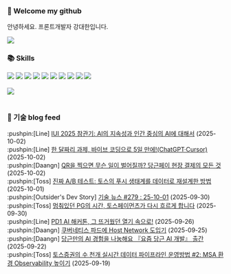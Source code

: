 ### 👋 Welcome my github

안녕하세요. 프론트개발자 강대한입니다.
<br>

<!--
![header](https://capsule-render.vercel.app/api?type=Waving&color=auto&height=300&section=header&text=Welcome&fontAlignY=40&desc=KangDaeHan%20github%20&descSize=20&descAlignY=55&animation=fadeIn&fontSize=90)

**KangDaeHan/KangDaeHan** is a ✨ _special_ ✨ repository because its `README.md` (this file) appears on your GitHub profile.

Here are some ideas to get you started:

- 🔭 I’m currently working on ...
- 🌱 I’m currently learning ...
- 👯 I’m looking to collaborate on ...
- 🤔 I’m looking for help with ...
- 💬 Ask me about ...
- 📫 How to reach me: ...
- 😄 Pronouns: ...
- ⚡ Fun fact: ...
-->

<a href="https://twinfamily.github.io" target="_blank"><img src="https://img.shields.io/badge/Blog-121D33?style=flat-square&logo=blogger&logoColor=ffffff"/></a>

### :books: Skills
<a href="#" target="_blank"><img src="https://img.shields.io/badge/React-61DAFB?style=flat-square&logo=react&logoColor=ffffff"/></a>
<a href="#" target="_blank"><img src="https://img.shields.io/badge/Html5-E34F26?style=flat-square&logo=html5&logoColor=ffffff"/></a>
<a href="#" target="_blank"><img src="https://img.shields.io/badge/Javascript-F7DF1E?style=flat-square&logo=javascript&logoColor=ffffff"/></a>
<a href="#" target="_blank"><img src="https://img.shields.io/badge/Cssmodules-000000?style=flat-square&logo=cssmodules&logoColor=ffffff"/></a>
<a href="#" target="_blank"><img src="https://img.shields.io/badge/Node.js-339933?style=flat-square&logo=nodedotjs&logoColor=ffffff"/></a>
<a href="#" target="_blank"><img src="https://img.shields.io/badge/Typescript-3178C6?style=flat-square&logo=typescript&logoColor=ffffff"/></a>
<a href="#" target="_blank"><img src="https://img.shields.io/badge/Git-F05032?style=flat-square&logo=git&logoColor=ffffff"/></a>
<a href="#" target="_blank"><img src="https://img.shields.io/badge/Gitlab-FC6D26?style=flat-square&logo=gitlab&logoColor=ffffff"/></a>
<a href="#" target="_blank"><img src="https://img.shields.io/badge/Webpack-8DD6F9?style=flat-square&logo=webpack&logoColor=ffffff"/></a>
<a href="#" target="_blank"><img src="https://img.shields.io/badge/Vite-646CFF?style=flat-square&logo=vite&logoColor=ffffff"/></a>
<br><br>
<img src="https://github-readme-stats.vercel.app/api/top-langs/?username=KangDaeHan&layout=compact">
<br><br>
### :round_pushpin: 기술 blog feed
<!-- BLOG-POST-LIST:START --><div>:pushpin:[Line] <a target="_blank" href="https://techblog.lycorp.co.jp/ko/iui-2025-recap">IUI 2025 참관기: AI의 지속성과 인간 중심의 AI에 대해서</a> (2025-10-02)</div><div>:pushpin:[Line] <a target="_blank" href="https://techblog.lycorp.co.jp/ko/finishing-a-1-month-assignment-in-5-days-with-vibe-coding">한 달짜리 과제, 바이브 코딩으로 5일 만에!&lpar;ChatGPT·Cursor&rpar;</a> (2025-10-02)</div><div>:pushpin:[Daangn] <a target="_blank" href="https://medium.com/daangn/qr%EC%9D%84-%EC%B0%8D%EC%9C%BC%EB%A9%B4-%EB%AC%B4%EC%8A%A8-%EC%9D%BC%EC%9D%B4-%EB%B2%8C%EC%96%B4%EC%A7%88%EA%B9%8C-%EB%8B%B9%EA%B7%BC%ED%8E%98%EC%9D%B4-%ED%98%84%EC%9E%A5%EA%B2%B0%EC%A0%9C%EC%9D%98-%EB%AA%A8%EB%93%A0-%EA%B2%83-c311780b9b75?source=rss----4505f82a2dbd---4">QR을 찍으면 무슨 일이 벌어질까? 당근페이 현장 결제의 모든 것</a> (2025-10-02)</div><div>:pushpin:[Toss] <a target="_blank" href="https://toss.tech/article/data-analyst-ab-test">진짜 A/B 테스트: 토스의 푸시 생태계를 데이터로 재설계한 방법</a> (2025-10-01)</div><div>:pushpin:[Outsider's Dev Story] <a target="_blank" href="https://blog.outsider.ne.kr/1773">기술 뉴스 #279 : 25-10-01</a> (2025-09-30)</div><div>:pushpin:[Toss] <a target="_blank" href="https://toss.tech/article/payments-legacy-intro">멈춰있던 PG의 시간, 토스페이먼츠가 다시 흐르게 합니다</a> (2025-09-30)</div><div>:pushpin:[Line] <a target="_blank" href="https://techblog.lycorp.co.jp/ko/pd1-ai-hackathon-recap">PD1 AI 해커톤, 그 뜨거웠던 열기 속으로!</a> (2025-09-26)</div><div>:pushpin:[Daangn] <a target="_blank" href="https://medium.com/daangn/%EC%BF%A0%EB%B2%84%EB%84%A4%ED%8B%B0%EC%8A%A4-%ED%8C%8C%EB%93%9C%EC%97%90-host-network-%EB%8F%84%EC%9E%85%EA%B8%B0-99b4c02ca490?source=rss----4505f82a2dbd---4">쿠버네티스 파드에 Host Network 도입기</a> (2025-09-25)</div><div>:pushpin:[Daangn] <a target="_blank" href="https://medium.com/daangn/%EB%8B%B9%EA%B7%BC%EB%A7%8C%EC%9D%98-ai-%EA%B2%BD%ED%97%98%EC%9D%84-%EB%82%98%EB%88%94%ED%95%B4%EC%9A%94-%EC%9A%94%EC%A6%98-%EB%8B%B9%EA%B7%BC-ai-%EA%B0%9C%EB%B0%9C-%EC%B6%9C%EA%B0%84-1868798163bf?source=rss----4505f82a2dbd---4">당근만의 AI 경험을 나눔해요  『요즘 당근 AI 개발』 출간</a> (2025-09-22)</div><div>:pushpin:[Toss] <a target="_blank" href="https://toss.tech/article/MSA-observability">토스증권의 수 천개 실시간 데이터 파이프라인 운영방법 #2: MSA 환경 Observability 높이기</a> (2025-09-19)</div><!-- BLOG-POST-LIST:END -->

<!-- ![Anurag's GitHub stats](https://github-readme-stats.vercel.app/api?username=KangDaeHan&show_icons=true&theme=radical) -->
